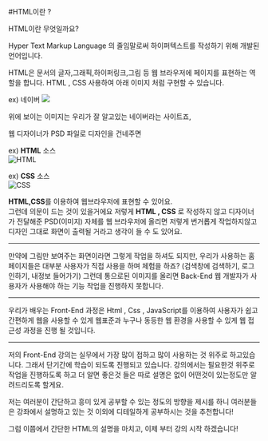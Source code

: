 #HTML이란 ?

HTML이란 무엇일까요? 

Hyper Text Markup Language 의 줄임말로써 하이퍼텍스트를 작성하기 위해 개발된 언어입니다.

HTML은 문서의 글자,그래픽,하이퍼링크,그림 등 웹 브라우저에 페이지를 표현하는 역할을 
합니다. HTML , CSS 사용하여 아래 이미지 처럼 구현할 수 있습니다.

ex) 네이버
![](image/naver.png) 

위에 보이는 이미지는 우리가 잘 알고있는 네이버라는 사이트죠,

웹 디자이너가 PSD 파일로 디자인을 건네주면  

ex) **HTML** 소스  
![HTML](image/img_html1_1.png)

ex) **CSS** 소스  
![CSS](image/img_html1_2.png) 

**HTML,CSS**를 이용하여 웹브라우저에 표현할 수 있어요.  
그런데 의문이 드는 것이 있을거에요 저렇게 **HTML , CSS** 로 작성하지 않고 디자이너가 전달해준 PSD(이미지) 자체를 웹 브라우저에 올리면 저렇게 번거롭게 작업하지않고 디자인 그대로 화면이 출력될 거라고 생각이 들 수 도 있어요.

---

 만약에 그림만 보여주는 
화면이라면 그렇게 작업을 하셔도 되지만, 우리가 사용하는 홈페이지들은 대부분 사용자가 직접 사용을 하며 체험을 하죠? (검색창에 검색하기, 로그인하기, 내정보 들어가기)
그런데 통으로된 이미지를 올리면 Back-End 웹 개발자가 사용자가 사용해야 하는 기능 작업을 진행하지 못합니다.

---

우리가 배우는 Front-End 과정은 Html , Css , JavaScript를 이용하여 사용자가 쉽고 간편하게 웹을 사용할 수 있게 웹표준과 누구나 동등한 웹 환경을 사용할 수 있게 웹 접근성 과정을 진행 될 것입니다.

----

저의 Front-End 강의는 실무에서 가장 많이 접하고 많이 사용하는 것 위주로 하고있습니다. 그래서 단기간에 학습이 되도록 진행되고 있습니다. 강의에서는 필요한것 위주로 작업을 진행하도록 하고 더 알면 좋은것 들은 따로 설명은 없이 어떤것이 있는정도만 알려드리도록 할게요. 

저는 여러분이 간단하고 흥미 있게 공부할 수 있는 정도의 방향을 제시를 하니 여러분들은 강좌에서 설명하고 있는 것 이외에 디테일하게 공부하시는 것을 추천합니다!

그럼 이쯤에서 간단한 HTML의 설명을 마치고, 이제 부터 강의 시작 하겠습니다!